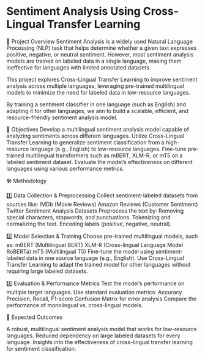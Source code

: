 # Sentiment Analysis Using Cross-Lingual Transfer Learning
📌 Project Overview
Sentiment Analysis is a widely used Natural Language Processing (NLP) task that helps determine whether a given text expresses positive, negative, or neutral sentiment. However, most sentiment analysis models are trained on labeled data in a single language, making them ineffective for languages with limited annotated datasets.

This project explores Cross-Lingual Transfer Learning to improve sentiment analysis across multiple languages, leveraging pre-trained multilingual models to minimize the need for labeled data in low-resource languages.

By training a sentiment classifier in one language (such as English) and adapting it for other languages, we aim to build a scalable, efficient, and resource-friendly sentiment analysis model.

🎯 Objectives
Develop a multilingual sentiment analysis model capable of analyzing sentiments across different languages.
Utilize Cross-Lingual Transfer Learning to generalize sentiment classification from a high-resource language (e.g., English) to low-resource languages.
Fine-tune pre-trained multilingual transformers such as mBERT, XLM-R, or mT5 on a labeled sentiment dataset.
Evaluate the model’s effectiveness on different languages using various performance metrics.

🛠 Methodology

1️⃣ Data Collection & Preprocessing
Collect sentiment-labeled datasets from sources like:
IMDb (Movie Reviews)
Amazon Reviews (Customer Sentiment)
Twitter Sentiment Analysis Datasets
Preprocess the text by:
Removing special characters, stopwords, and punctuations.
Tokenizing and normalizing the text.
Encoding labels (positive, negative, neutral).

2️⃣ Model Selection & Training
Choose pre-trained multilingual models, such as:
mBERT (Multilingual BERT)
XLM-R (Cross-lingual Language Model RoBERTa)
mT5 (Multilingual T5)
Fine-tune the model using sentiment-labeled data in one source language (e.g., English).
Use Cross-Lingual Transfer Learning to adapt the trained model for other languages without requiring large labeled datasets.

3️⃣ Evaluation & Performance Metrics
Test the model’s performance on multiple target languages.
Use standard evaluation metrics:
Accuracy
Precision, Recall, F1-score
Confusion Matrix for error analysis
Compare the performance of monolingual vs. cross-lingual models.

📌 Expected Outcomes

A robust, multilingual sentiment analysis model that works for low-resource languages.
Reduced dependency on large labeled datasets for every language.
Insights into the effectiveness of cross-lingual transfer learning for sentiment classification.

